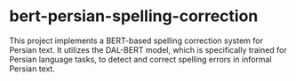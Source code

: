 # bert-persian-spelling-correction
This project implements a BERT-based spelling correction system for Persian text. It utilizes the DAL-BERT model, which is specifically trained for Persian language tasks, to detect and correct spelling errors in informal Persian text.
